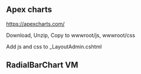 
## Apex charts
https://apexcharts.com/

Download, Unzip, Copy to wwwroot/js, wwwroot/css

Add js and css to _LayoutAdmin.cshtml


##  RadialBarChart VM
